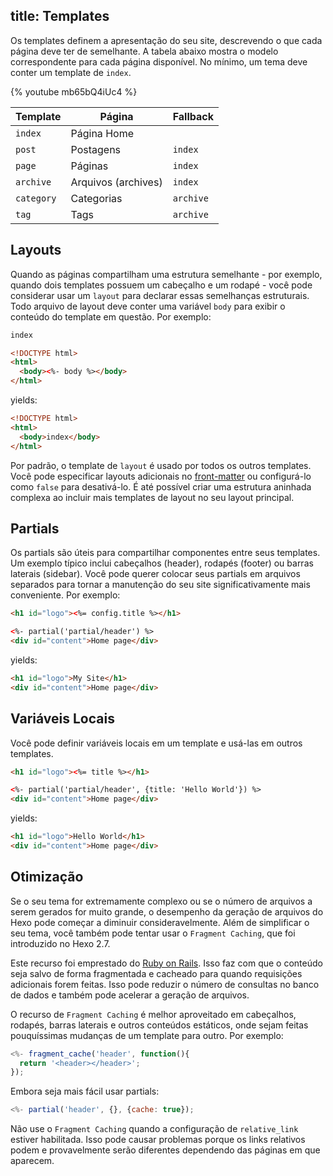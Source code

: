 title: Templates
---

Os templates definem a apresentação do seu site, descrevendo o que cada página deve ter de semelhante. A tabela abaixo mostra o modelo correspondente para cada página disponível. No mínimo, um tema deve conter um template de `index`.

{% youtube mb65bQ4iUc4 %}

Template | Página | Fallback
--- | --- | ---
`index` | Página Home |
`post` | Postagens | `index`
`page` | Páginas | `index`
`archive` | Arquivos (archives) | `index`
`category` | Categorias | `archive`
`tag` | Tags | `archive`

## Layouts

Quando as páginas compartilham uma estrutura semelhante - por exemplo, quando dois templates possuem um cabeçalho e um rodapé - você pode considerar usar um `layout` para declarar essas semelhanças estruturais. Todo arquivo de layout deve conter uma variável `body` para exibir o conteúdo do template em questão. Por exemplo:

``` html index.ejs
index
```

``` html layout.ejs
<!DOCTYPE html>
<html>
  <body><%- body %></body>
</html>
```

yields:

``` html
<!DOCTYPE html>
<html>
  <body>index</body>
</html>
```

Por padrão, o template de `layout` é usado por todos os outros templates. Você pode especificar layouts adicionais no [front-matter](front-matter.html) ou configurá-lo como `false` para desativá-lo. É até possível criar uma estrutura aninhada complexa ao incluir mais templates de layout no seu layout principal.

## Partials

Os partials são úteis para compartilhar componentes entre seus templates. Um exemplo típico inclui cabeçalhos (header), rodapés (footer) ou barras laterais (sidebar). Você pode querer colocar seus partials em arquivos separados para tornar a manutenção do seu site significativamente mais conveniente. Por exemplo:

``` html partial/header.ejs
<h1 id="logo"><%= config.title %></h1>
```

``` html index.ejs
<%- partial('partial/header') %>
<div id="content">Home page</div>
```

yields:

``` html
<h1 id="logo">My Site</h1>
<div id="content">Home page</div>
```

## Variáveis Locais

Você pode definir variáveis locais em um template e usá-las em outros templates.

``` html partial/header.ejs
<h1 id="logo"><%= title %></h1>
```

``` html index.ejs
<%- partial('partial/header', {title: 'Hello World'}) %>
<div id="content">Home page</div>
```

yields:

``` html
<h1 id="logo">Hello World</h1>
<div id="content">Home page</div>
```

## Otimização

Se o seu tema for extremamente complexo ou se o número de arquivos a serem gerados for muito grande, o desempenho da geração de arquivos do Hexo pode começar a diminuir consideravelmente. Além de simplificar o seu tema, você também pode tentar usar o `Fragment Caching`, que foi introduzido no Hexo 2.7.

Este recurso foi emprestado do [Ruby on Rails](http://guides.rubyonrails.org/caching_with_rails.html#fragment-caching). Isso faz com que o conteúdo seja salvo de forma fragmentada e cacheado para quando requisições adicionais forem feitas. Isso pode reduzir o número de consultas no banco de dados e também pode acelerar a geração de arquivos.

O recurso de `Fragment Caching` é melhor aproveitado em cabeçalhos, rodapés, barras laterais e outros conteúdos estáticos, onde sejam feitas pouquíssimas mudanças de um template para outro. Por exemplo:

``` js
<%- fragment_cache('header', function(){
  return '<header></header>';
});
```

Embora seja mais fácil usar partials:

``` js
<%- partial('header', {}, {cache: true});
```

Não use o `Fragment Caching` quando a configuração de `relative_link` estiver habilitada. Isso pode causar problemas porque os links relativos podem e provavelmente serão diferentes dependendo das páginas em que aparecem.

